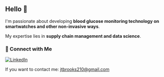 ## Hello 👋

I'm passionate about developing **blood glucose monitoring technology on smartwatches and other non-invasive ways**.  

My expertise lies in **supply chain management and data science**.

### 📌 Connect with Me  
[![LinkedIn](https://img.shields.io/badge/LinkedIn-Connect-blue?logo=linkedin)](https://www.linkedin.com/in/joshuathomasbrooks/)

If you want to contact me: jtbrooks210@gmail.com
